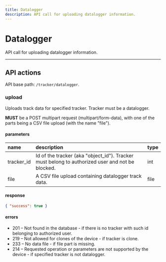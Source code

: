 ```yaml
---
title: Datalogger
description: API call for uploading datalogger information.
---
```

# Datalogger

API call for uploading datalogger information.

***

## API actions

API base path: `/tracker/datalogger`.

### upload

Uploads track data for specified tracker. Tracker must be a datalogger.

**MUST** be a POST multipart request (multipart/form-data), with one of the parts being a CSV file upload 
(with the name "file").

#### parameters

| name | description | type|
| :------ | :------ | :----- |
| tracker_id | Id of the tracker (aka "object_id"). Tracker must belong to authorized user and not be blocked. | int |
| file | A CSV file upload containing datalogger track data. | file |

#### response

```json
{ "success": true }
```

#### errors

* 201 – Not found in the database - if there is no tracker with such id belonging to authorized user.
* 219 – Not allowed for clones of the device - if tracker is clone.
* 233 – No data file - if file part is missing.
* 214 – Requested operation or parameters are not supported by the device - if specified tracker is not datalogger.
